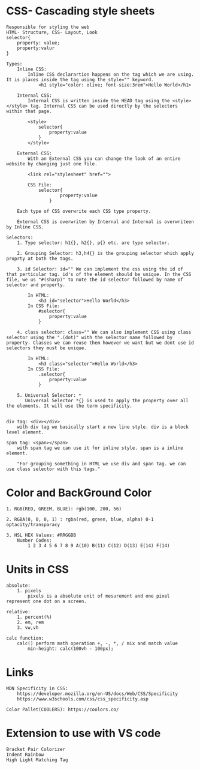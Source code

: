 
# CSS- Cascading style sheets

    Responsible for styling the web
    HTML- Structure, CSS- Layout, Look
    selector{
        property: value; 
        property:valur
    }

    Types:
        Inline CSS: 
            Inline CSS declarartion happens on the tag which we are using. It is places inside the tag using the style="" keyword.
                <h1 style="color: olive; font-size:3rem">Hello World</h1>

        Internal CSS:
            Internal CSS is written inside the HEAD tag using the <style></style> tag. Internal CSS can be used directly by the selectors within that page.
            
            <style>
                selector{
                    property:value
                }
            </style>

        External CSS:
            With an External CSS you can change the look of an entire website by changing just one file.

            <link rel="stylesheet" href="">

            CSS File:
                selector{
                        property:value
                    }

        Each type of CSS overwrite each CSS type property.

        External CSS is overwriten by Internal and Internal is overwriteen by Inline CSS.

    Selectors:
        1. Type selector: h1{}, h2{}, p{} etc. are type selector.

        2. Grouping Selector: h3,h4{} is the grouping selector which apply proprty at both the tags.

        3. id Selector: id="" We can implement the css using the id of that perticular tag. id's of the element should be unique. In the CSS file, we us "#(sharp)" to note the id selector followed by name of selector and property.

            In HTML:
                <h3 id="selector">Hello World</h3>
            In CSS File:
                #selector{
                    property:value
                }

        4. class selector: class="" We can also implement CSS using class selector using the ".(dot)" with the selector name followed by property. Classes we can reuse them however we want but we dont use id selectors they must be unique.

            In HTML: 
                <h3 class="selector">Hello World</h3>
            In CSS File:
                .selector{
                    property:value
                }

        5. Universal Selector: *
           Universal Selector *{} is used to apply the property over all the elements. It will use the term specificity.


    div tag: <div></div> 
        with div tag we basically start a new line style. div is a block level element.

    span tag: <span></span>
        with span tag we can use it for inline style. span is a inline element.

        "For grouping something in HTML we use div and span tag. we can use class selector with this tags."

# Color and BackGround Color
    1. RGB(RED, GREEM, BLUE): rgb(100, 200, 56)

    2. RGBA(0, 0, 0, 1) : rgba(red, green, blue, alpha) 0-1  optacity/transparacy

    3. HSL HEX Values: #RRGGBB
        Number Codes:
            1 2 3 4 5 6 7 8 9 A(10) B(11) C(12) D(13) E(14) F(14)

# Units in CSS
    absolute:
        1. pixels 
            pixels is a absolute unit of mesurement and one pixel represent one dot on a screen.

    relative:
        1. percent(%)
        2. em, rem
        3. vw,vh

    calc function:
        calc() perform math operation +, -, *, / mix and match value
            min-height: calc(100vh - 100px);

# Links

    MDN Specificity in CSS: 
        https://developer.mozilla.org/en-US/docs/Web/CSS/Specificity
        https://www.w3schools.com/css/css_specificity.asp

    Color Pallet(COOLERS): https://coolors.co/
# Extension to use with VS code

    Bracket Pair Colorizer
    Indent Rainbow
    High Light Matching Tag